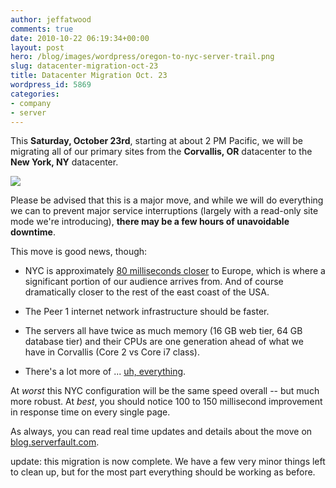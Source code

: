 ```yaml
---
author: jeffatwood
comments: true
date: 2010-10-22 06:19:34+00:00
layout: post
hero: /blog/images/wordpress/oregon-to-nyc-server-trail.png
slug: datacenter-migration-oct-23
title: Datacenter Migration Oct. 23
wordpress_id: 5869
categories:
- company
- server
---
```


This **Saturday, October 23rd**, starting at about 2 PM Pacific, we will be migrating all of our primary sites from the **Corvallis, OR** datacenter to the **New York, NY** datacenter.

![](/blog/images/wordpress/oregon-to-nyc-server-trail.png)

Please be advised that this is a major move, and while we will do everything we can to prevent major service interruptions (largely with a read-only site mode we're introducing), **there may be a few hours of unavoidable downtime**.

This move is good news, though:





  * NYC is approximately [80 milliseconds closer](http://serverfault.com/questions/137348/how-much-network-latency-is-typical-for-east-west-coast-usa) to Europe, which is where a significant portion of our audience arrives from. And of course dramatically closer to the rest of the east coast of the USA.

  * The Peer 1 internet network infrastructure should be faster.

  * The servers all have twice as much memory (16 GB web tier, 64 GB database tier) and their CPUs are one generation ahead of what we have in Corvallis (Core 2 vs Core i7 class).

  * There's a lot more of ... [uh, everything](http://blog.serverfault.com/post/1432571770/stack-overflows-new-york-data-center).


At _worst_ this NYC configuration will be the same speed overall -- but much more robust. At _best_, you should notice 100 to 150 millisecond improvement in response time on every single page.

As always, you can read real time updates and details about the move on [blog.serverfault.com](http://blog.serverfault.com).

update: this migration is now complete. We have a few very minor things left to clean up, but for the most part everything should be working as before.
